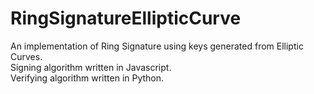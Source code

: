 # RingSignatureEllipticCurve
An implementation of Ring Signature using keys generated from Elliptic Curves.\
Signing algorithm written in Javascript.\
Verifying algorithm written in Python.
